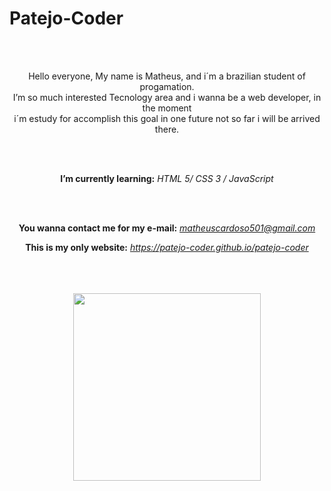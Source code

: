 <div align="left">
 
# Patejo-Coder

</div>
<div align="center">
  
</br>
</br>

Hello everyone, My name is Matheus, and i´m a brazilian student of progamation.</br>
I’m so much interested Tecnology area and i wanna be a web developer, in the moment</br> i´m estudy for accomplish this goal in one future not so far i will be arrived there.

</br>
</br>

**I’m currently learning:** *HTML 5/ CSS 3 / JavaScript*

</br>
</br>

**You wanna contact me for my e-mail:**
*matheuscardoso501@gmail.com*

**This is my only website:**
*https://patejo-coder.github.io/patejo-coder* 

</br>
</br>
</br>

  <div>  
    <a href="https://github.com/anuraghazra/github-readme-stats">
      <img height=300 align="center" src="https://github-readme-stats.vercel.app/api?username=patejo-coder&show_icons=true&theme=neon"
      media="(prefers-color-scheme: dark)" />
    </a>
  </div>
</div>
